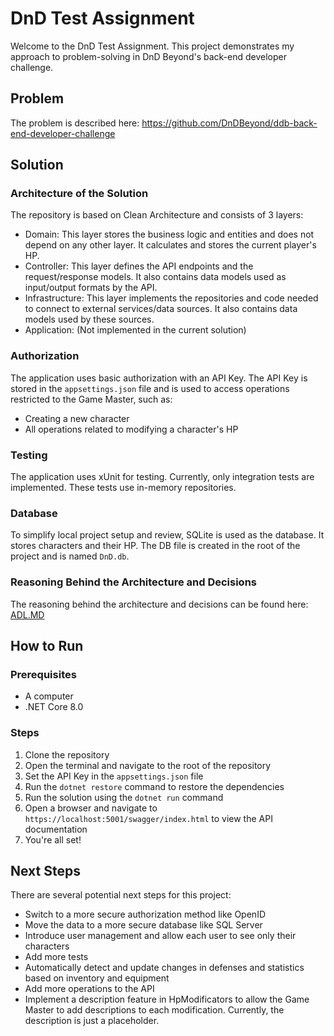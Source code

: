 ﻿# DnD Test Assignment
Welcome to the DnD Test Assignment. This project demonstrates my approach to problem-solving in DnD Beyond's back-end developer challenge.

## Problem
The problem is described here:
https://github.com/DnDBeyond/ddb-back-end-developer-challenge

## Solution
### Architecture of the Solution
The repository is based on Clean Architecture and consists of 3 layers:
- Domain: This layer stores the business logic and entities and does not depend on any other layer. It calculates and stores the current player's HP.
- Controller: This layer defines the API endpoints and the request/response models. It also contains data models used as input/output formats by the API.
- Infrastructure: This layer implements the repositories and code needed to connect to external services/data sources. It also contains data models used by these sources.
- Application: (Not implemented in the current solution)

### Authorization
The application uses basic authorization with an API Key. The API Key is stored in the `appsettings.json` file and is used to access operations restricted to the Game Master, such as:
- Creating a new character
- All operations related to modifying a character's HP

### Testing
The application uses xUnit for testing. Currently, only integration tests are implemented. These tests use in-memory repositories.

### Database
To simplify local project setup and review, SQLite is used as the database. It stores characters and their HP. The DB file is created in the root of the project and is named `DnD.db`.

### Reasoning Behind the Architecture and Decisions
The reasoning behind the architecture and decisions can be found here:
[ADL.MD](Docs%2FADL%2FADL.MD)

## How to Run
### Prerequisites
-  A computer
- .NET Core 8.0

### Steps
1. Clone the repository
2. Open the terminal and navigate to the root of the repository
3. Set the API Key in the `appsettings.json` file
4. Run the `dotnet restore` command to restore the dependencies
5. Run the solution using the `dotnet run` command
6. Open a browser and navigate to `https://localhost:5001/swagger/index.html` to view the API documentation
7. You're all set!

## Next Steps
There are several potential next steps for this project:
- Switch to a more secure authorization method like OpenID
- Move the data to a more secure database like SQL Server
- Introduce user management and allow each user to see only their characters
- Add more tests
- Automatically detect and update changes in defenses and statistics based on inventory and equipment
- Add more operations to the API
- Implement a description feature in HpModificators to allow the Game Master to add descriptions to each modification. Currently, the description is just a placeholder.